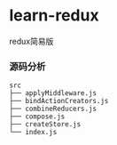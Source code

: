 # learn-redux

redux简易版

### 源码分析
```
src
├── applyMiddleware.js
├── bindActionCreators.js
├── combineReducers.js
├── compose.js
├── createStore.js
└── index.js
```